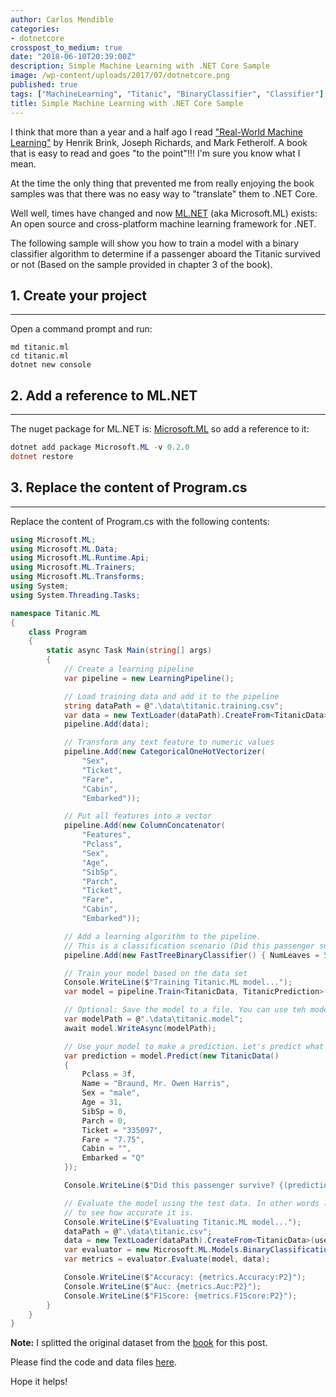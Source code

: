 ```yaml
---
author: Carlos Mendible
categories:
- dotnetcore
crosspost_to_medium: true
date: "2018-06-10T20:39:00Z"
description: Simple Machine Learning with .NET Core Sample
image: /wp-content/uploads/2017/07/dotnetcore.png
published: true
tags: ["MachineLearning", "Titanic", "BinaryClassifier", "Classifier"]
title: Simple Machine Learning with .NET Core Sample
---
```


I think that more than a year and a half ago I read ["Real-World Machine Learning"](https://www.manning.com/books/real-world-machine-learning) by Henrik Brink, Joseph
Richards, and Mark Fetherolf. A book that is easy to read and goes "to the point"!!! I'm sure you know what I mean.

At the time the only thing that prevented me from really enjoying the book samples was that there was no easy way to "translate" them to .NET Core.

Well well, times have changed and now [ML.NET](https://www.microsoft.com/net/learn/apps/machine-learning-and-ai/ml-dotnet/get-started/windows) (aka Microsoft.ML) exists: An open source and cross-platform machine learning framework for .NET.

The following sample will show you how to train a model with a binary classifier algorithm to determine if a passenger aboard the Titanic survived or not (Based on the sample provided in chapter 3 of the book).

## 1. Create your project
---
Open a command prompt and run:

``` shell
md titanic.ml
cd titanic.ml
dotnet new console
```

## 2. Add a reference to ML.NET
---

The nuget package for ML.NET is: [Microsoft.ML](https://www.nuget.org/packages/Microsoft.ML/) so add a reference to it:

``` powershell
dotnet add package Microsoft.ML -v 0.2.0
dotnet restore
```

## 3. Replace the content of Program.cs
---
Replace the content of Program.cs with the following contents:

``` csharp
using Microsoft.ML;
using Microsoft.ML.Data;
using Microsoft.ML.Runtime.Api;
using Microsoft.ML.Trainers;
using Microsoft.ML.Transforms;
using System;
using System.Threading.Tasks;

namespace Titanic.ML
{
    class Program
    {
        static async Task Main(string[] args)
        {
            // Create a learning pipeline
            var pipeline = new LearningPipeline();

            // Load training data and add it to the pipeline
            string dataPath = @".\data\titanic.training.csv";
            var data = new TextLoader(dataPath).CreateFrom<TitanicData>(useHeader: true, separator: ',');
            pipeline.Add(data);

            // Transform any text feature to numeric values
            pipeline.Add(new CategoricalOneHotVectorizer(
                "Sex",
                "Ticket",
                "Fare",
                "Cabin",
                "Embarked"));

            // Put all features into a vector
            pipeline.Add(new ColumnConcatenator(
                "Features",
                "Pclass",
                "Sex",
                "Age",
                "SibSp",
                "Parch",
                "Ticket",
                "Fare",
                "Cabin",
                "Embarked"));

            // Add a learning algorithm to the pipeline.
            // This is a classification scenario (Did this passenger survive?)
            pipeline.Add(new FastTreeBinaryClassifier() { NumLeaves = 5, NumTrees = 5, MinDocumentsInLeafs = 2 });

            // Train your model based on the data set
            Console.WriteLine($"Training Titanic.ML model...");
            var model = pipeline.Train<TitanicData, TitanicPrediction>();

            // Optional: Save the model to a file. You can use teh model in another program!!!
            var modelPath = @".\data\titanic.model";
            await model.WriteAsync(modelPath);

            // Use your model to make a prediction. Let's predict what happened to this passenger
            var prediction = model.Predict(new TitanicData()
            {
                Pclass = 3f,
                Name = "Braund, Mr. Owen Harris",
                Sex = "male",
                Age = 31,
                SibSp = 0,
                Parch = 0,
                Ticket = "335097",
                Fare = "7.75",
                Cabin = "",
                Embarked = "Q"
            });

            Console.WriteLine($"Did this passenger survive? {(prediction.Survived ? "Yes" : "No")}");

            // Evaluate the model using the test data. In other words let's test the model 
            // to see how accurate it is.
            Console.WriteLine($"Evaluating Titanic.ML model...");
            dataPath = @".\data\titanic.csv";
            data = new TextLoader(dataPath).CreateFrom<TitanicData>(useHeader: true, separator: ',');
            var evaluator = new Microsoft.ML.Models.BinaryClassificationEvaluator();
            var metrics = evaluator.Evaluate(model, data);

            Console.WriteLine($"Accuracy: {metrics.Accuracy:P2}");
            Console.WriteLine($"Auc: {metrics.Auc:P2}");
            Console.WriteLine($"F1Score: {metrics.F1Score:P2}");
        }
    }
}
```

**Note:** I splitted the original dataset from the [book](https://github.com/brinkar/real-world-machine-learning) for this post.

Please find the code and data files [here](https://github.com/cmendible/dotnetcore.samples/tree/master/titanic.ml).

Hope it helps!